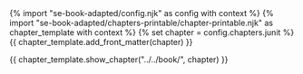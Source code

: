 <frontmatter>
{% import "se-book-adapted/config.njk" as config with context %}
{% import "se-book-adapted/chapters-printable/chapter-printable.njk" as chapter_template with context %}
{% set chapter = config.chapters.junit %}
{{ chapter_template.add_front_matter(chapter) }}
</frontmatter>

{{ chapter_template.show_chapter("../../book/", chapter) }}